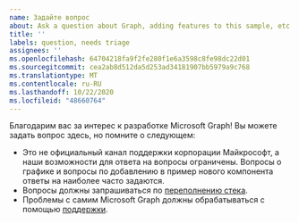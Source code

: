 ```yaml
---
name: Задайте вопрос
about: Ask a question about Graph, adding features to this sample, etc.
title: ''
labels: question, needs triage
assignees: ''
ms.openlocfilehash: 64704218fa9f2fe280f1e6a3598c8fe98dc22d01
ms.sourcegitcommit: cea2ab8d512da5d253ad34181907bb5979a9c768
ms.translationtype: MT
ms.contentlocale: ru-RU
ms.lasthandoff: 10/22/2020
ms.locfileid: "48660764"
---
```

Благодарим вас за интерес к разработке Microsoft Graph! Вы можете задать вопрос здесь, но помните о следующем:

- Это не официальный канал поддержки корпорации Майкрософт, а наши возможности для ответа на вопросы ограничены. Вопросы о графике и вопросы по добавлению в пример нового компонента ответы на наиболее часто задаются.
- Вопросы должны запрашиваться по [переполнению стека](https://stackoverflow.com/questions/tagged/microsoft-graph).
- Проблемы с самим Microsoft Graph должны обрабатываться с помощью [поддержки](https://developer.microsoft.com/graph/support).
